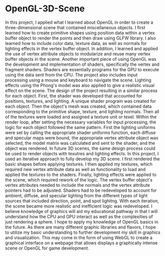 # OpenGL-3D-Scene
In this project, I applied what I learned about OpenGL in order to create a three-dimensional scene that contained miscellaneous objects. I first learned how to create primitive shapes using position data within a vertex buffer object to render the points and then draw using GLFW library. I also learned how to include color data, texture data, as well as normals for lighting effects in the vertex buffer object. In addition, I learned and applied the use of vertex attribute objects to modularize and reuse many vertex buffer objects in the scene. Another important piece of using OpenGL was the development and implementation of shaders, specifically the vertex and fragment shaders. Shaders are essentially programs for the GPU to execute using the data sent from the CPU. The project also includes input processing using a mouse and keyboard to navigate the scene. Lighting effects using the Phong's model was also applied to give a realistic visual effect on the scene. The design of the project resulting in a similar process for each object. First, the shader was developed that accounted for positions, textures, and lighting. A unique shader program was created for each object. Then the object's mesh was created, which contained data corresponding to the primitive shape, texture, and lighitng normals. Then all of the textures were loaded and assigned a texture unit or texel. Within the render loop, after setting the necessary variables for input processing, the logic for each object followed the same pattern. First the lighting uniforms were set by calling the appropriate shader uniforms function, each diffuse and specular maps were bound, the appropriate vertex attribute object was selected, the model matrix was calculated and sent to the shader, and the object was rendered. In future 3D scenes, the same design process could be used to render objects with texutres and lighting effects.
In this project, I used an iterative approach to fully develop my 3D scene. I first rendered the basic shapes before applying textures. I then applied my textures, which required new vertex attribute data as well as functionality to load and applied the textures to the shaders. Finally, lighting effects were applied to the scene, which required rework of the logic. The vertex buffer object's vertex attributes needed to include the normals and the vertex attribute pointers had to be adjusted. Shaders had to be redeveloped to account for ambient, diffuse, and specular lighting from the different types of light sources that included direction, point, and spot lighitng. With each iteration, the scene became more realistic and inefficient logic was redeveloped.
I believe knowledge of graphics will aid my educational pathway in that I will understand how the CPU and GPU interact as well as the complexities of just rendering a sphere. I hope to apply my knowledge of OpenGL basics in the future. As there are many different graphic libraries and flavors, I hope to utilize my basic understanding to further development my skill in graphics and visualization. This may come in the form of using WebGL to create a graphical interface on a webpage that allows displays a graphically intense scene or OpenGL for game development. 
